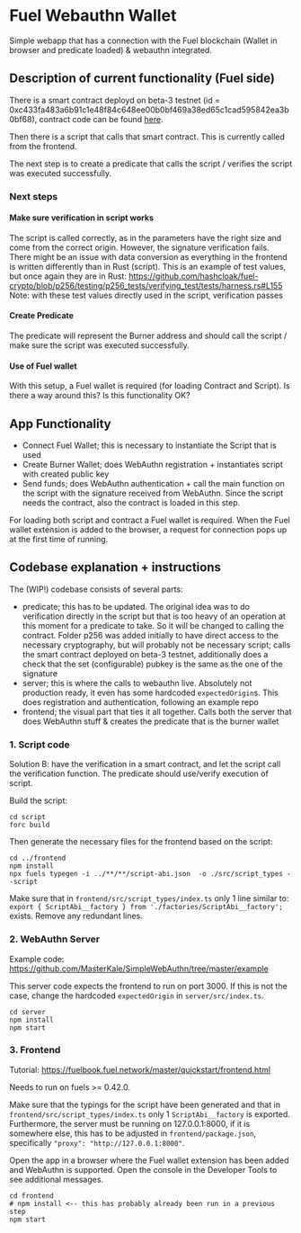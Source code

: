# Fuel Webauthn Wallet

Simple webapp that has a connection with the Fuel blockchain (Wallet in browser and predicate loaded) & webauthn integrated.

## Description of current functionality (Fuel side)

There is a smart contract deployd on beta-3 testnet (id = 0xc433fa483a6b91c1e48f84c648ee00b0bf469a38ed65c1cad595842ea3b0bf68), contract code can be found [here](https://github.com/hashcloak/fuel-crypto/blob/verifying_contract/contract/src/main.sw). 

Then there is a script that calls that smart contract. This is currently called from the frontend. 

The next step is to create a predicate that calls the script / verifies the script was executed successfully.

### Next steps

#### Make sure verification in script works 
The script is called correctly, as in the parameters have the right size and come from the correct origin. However, the signature verification fails. There might be an issue with data conversion as everything in the frontend is written differently than in Rust (script). 
This is an example of test values, but once again they are in Rust: https://github.com/hashcloak/fuel-crypto/blob/p256/testing/p256_tests/verifying_test/tests/harness.rs#L155
Note: with these test values directly used in the script, verification passes

#### Create Predicate

The predicate will represent the Burner address and should call the script / make sure the script was executed successfully. 

#### Use of Fuel wallet

With this setup, a Fuel wallet is required (for loading Contract and Script). Is there a way around this? Is this functionality OK?

## App Functionality

- Connect Fuel Wallet; this is necessary to instantiate the Script that is used
- Create Burner Wallet; does WebAuthn registration + instantiates script with created public key
- Send funds; does WebAuthn authentication + call the main function on the script with the signature received from WebAuthn. Since the script needs the contract, also the contract is loaded in this step. 

For loading both script and contract a Fuel wallet is required. When the Fuel wallet extension is added to the browser, a request for connection pops up at the first time of running. 

## Codebase explanation + instructions

The (WIP!) codebase consists of several parts:
- predicate; this has to be updated. The original idea was to do verification directly in the script but that is too heavy of an operation at this moment for a predicate to take. So it will be changed to calling the contract. Folder p256 was added initially to have direct access to the necessary cryptography, but will probably not be necessary
script; calls the smart contract deployed on beta-3 testnet, additionally does a check that the set (configurable) pubkey is the same as the one of the signature
- server; this is where the calls to webauthn live. Absolutely not production ready, it even has some hardcoded `expectedOrigin`s. This does registration and authentication, following an example repo
- frontend; the visual part that ties it all together. Calls both the server that does WebAuthn stuff & creates the predicate that is the burner wallet

<!-- ### 1a. Predicate code

THIS WAS SOLUTION OPTION A, WHICH DOESN'T WORK WITH CURRENT STATE OF ECOSYSTEM.

Reference [here](https://fuellabs.github.io/fuels-ts/guide/predicates/). Build the predicate:

```
cd predicate
forc build
```

Then generate the necessary files for the frontend based on the predicate:
```
cd ../frontend
npm install
npx fuels typegen -i ../**/**/*-abi.json  -o ./src/types --predicate
```

Make sure that in `frontend/src/types/index.ts` only 1 line similar to:
`
export { PredicateAbi__factory } from './factories/PredicateAbi__factory';
`
exists. Remove any redundant lines.  -->

### 1. Script code

Solution B: have the verification in a smart contract, and let the script call the verification function. The predicate should use/verify execution of script. 

Build the script:

```
cd script
forc build
```

Then generate the necessary files for the frontend based on the script:
```
cd ../frontend
npm install
npx fuels typegen -i ../**/**/script-abi.json  -o ./src/script_types --script
```

Make sure that in `frontend/src/script_types/index.ts` only 1 line similar to:
`
export { ScriptAbi__factory } from './factories/ScriptAbi__factory';
`
exists. Remove any redundant lines. 

### 2. WebAuthn Server

Example code: https://github.com/MasterKale/SimpleWebAuthn/tree/master/example

This server code expects the frontend to run on port 3000. If this is not the case, change the hardcoded `expectedOrigin` in `server/src/index.ts`. 

```
cd server
npm install
npm start
```

### 3. Frontend

Tutorial: https://fuelbook.fuel.network/master/quickstart/frontend.html

Needs to run on fuels >= 0.42.0.

Make sure that the typings for the script have been generated and that in `frontend/src/script_types/index.ts` only 1 `ScriptAbi__factory` is exported. 
Furthermore, the server must be running on 127.0.0.1:8000, if it is somewhere else, this has to be adjusted in `frontend/package.json`, specifically `"proxy": "http://127.0.0.1:8000"`. 

Open the app in a browser where the Fuel wallet extension has been added and WebAuthn is supported. Open the console in the Developer Tools to see additional messages. 

```
cd frontend
# npm install <-- this has probably already been run in a previous step
npm start
```
